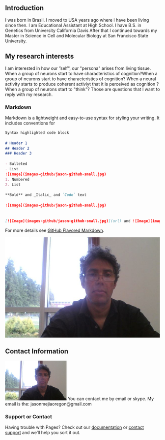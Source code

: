## Introduction

I was born in Brasil.
I moved to USA years ago where I have been living since then.
I am Educational Assistant at High School. 
I have B.S. in Genetics from University California Davis
After that I continued towards my Master in Science in Cell and Molecular Biology at San Francisco State 
University.

## My research interests

I am interested in how our ”self", our "persona" arises from living tissue. 
When a group of neurons start to have characteristics of cognition?When a group of neurons start to have characteristics of cognition?
When a neural activity starts to produce coherent activiyt that it is perceived as cognition ?
When a group of neurons start to "think"?
Those are questions that I want to reply with my research. 



### Markdown

Markdown is a lightweight and easy-to-use syntax for styling your writing. It includes conventions for

```markdown
Syntax highlighted code block

# Header 1
## Header 2
### Header 3

- Bulleted
- List
![Image](images-github/jason-github-small.jpg)
1. Numbered
2. List

**Bold** and _Italic_ and `Code` text

![Image](images-github/jason-github-small.jpg)


[![Image](images-github/jason-github-small.jpg)](url) and ![Image](images-github/jason-github-small.jpg)
```

For more details see [GitHub Flavored Markdown](https://guides.github.com/features/mastering-markdown/).

![Image](images-github/jason-github-small.jpg)
## Contact Information

<img src="images-github/jason-github-small.jpg" width="200" />
You can contact me by email or skype.  My email is the: jasonmejiaoregon@gmail.com

### Support or Contact

Having trouble with Pages? Check out our [documentation](https://help.github.com/categories/github-pages-basics/) or [contact support](https://github.com/contact) and we’ll help you sort it out.
